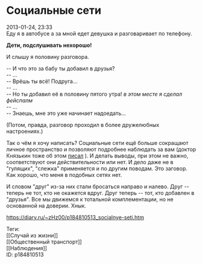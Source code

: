 Социальные сети
================

   
 2013-01-24, 23:33   
  Еду я в автобусе а за мной едет девушка и разговаривает по телефону.   
   
  **Дети, подслушивать нехорошо!**    
   
 И слышу я половину разговора.   
   
 -- И что это за бабу ты добавил в друзья?   
 -- ...   
 -- Врёшь ты всё! Подруга...   
 -- ...   
 -- Но ты добавил её в половину пятого утра!  *в этом месте я сделал фейспалм*    
 -- ...   
 -- Знаешь, мне это уже начинает надоедать...   
   
 (Потом, правда, разговор проходил в более дружелюбных настроениях.)   
   
 Так о чём я хочу написать? Социальные сети ещё больше сокращают личное пространство и позволяют подробнее наблюдать за вам (доктор Князькин тоже об этом  [писал](http://www.metronews.ru/kolumnisty/doktor-knjaz-kin-toska-po-domobil-noj-ere/Tpokkg---9QWRtyeDGGIrU/)  ). И делать выводы, при этом не важно, соответствуют они действительности или нет. И дело даже не в "гулящих", "слежка" применяется и по другим поводам.  Это заговор.  Как хорошо, что меня в подобных сетях нет.   
   
 И словом "друг" из-за них стали бросаться направо и налево. Друг -- теперь не тот, кто не окажется вдруг. Друг теперь -- тот, кто добавлен в "друзья". Все мы движемся к тотальной комплементации, но не основанной на доверии. Хнык.   
    
 <https://diary.ru/~zHz00/p184810513_socialnye-seti.htm>   
   
 Теги:   
 [[Случай из жизни]]   
 [[Общественный транспорт]]   
 [[Наблюдения]]   
 ID: p184810513